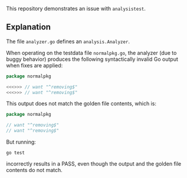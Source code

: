 This repository demonstrates an issue with `analysistest`.

## Explanation

The file `analyzer.go` defines an `analysis.Analyzer`.

When operating on the testdata file `normalpkg.go`, the analyzer (due to buggy
behavior) produces the following syntactically invalid Go output when fixes are
applied:
```go
package normalpkg

<<<>>> // want "^removing$"
<<<>>> // want "^removing$"
```

This output does not match the golden file contents, which is:
```go
package normalpkg

// want "^removing$"
// want "^removing$"
```

But running:
```
go test
```
incorrectly results in a PASS, even though the output and the golden file contents do not match.

